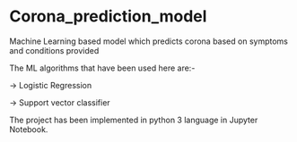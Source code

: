 # Corona_prediction_model
Machine Learning based model which predicts corona based on symptoms and conditions provided
 
The ML algorithms that have been used here are:-

-> Logistic Regression

-> Support vector classifier

The project has been implemented in python 3 language in Jupyter Notebook.
